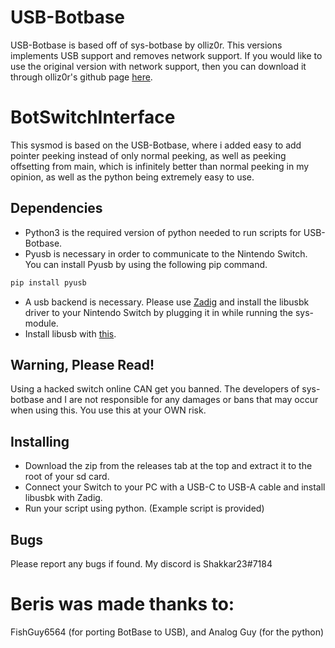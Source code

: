 # USB-Botbase

USB-Botbase is based off of sys-botbase by olliz0r. This versions implements USB support and removes network support. If you would like to use the original version with network support, then you can download it through olliz0r's github page [here](https://github.com/olliz0r/sys-botbase).

# BotSwitchInterface
This sysmod is based on the USB-Botbase, where i added easy to add pointer peeking instead of only normal peeking, as well as peeking offsetting from main, which is infinitely better than normal peeking in my opinion, as well as the python being extremely easy to use.

## Dependencies
- Python3 is the required version of python needed to run scripts for USB-Botbase.
- Pyusb is necessary in order to communicate to the Nintendo Switch. You can install Pyusb by using the following pip command.

```bash
pip install pyusb
```
- A usb backend is necessary. Please use [Zadig](http://www.unitrunker.com/zadig.html) and install the libusbk driver to your Nintendo Switch by plugging it in while running the sys-module.
- Install libusb with [this](http://www.mediafire.com/file/wdx5lu4c37sm1cv/libusb-win32-devel-filter-1.2.6.0.exe/file).

## Warning, Please Read!

Using a hacked switch online CAN get you banned. The developers of sys-botbase and I are not responsible for any damages or bans that may occur when using this. You use this at your OWN risk.

## Installing
- Download the zip from the releases tab at the top and extract it to the root of your sd card.
- Connect your Switch to your PC with a USB-C to USB-A cable and install libusbk with Zadig.
- Run your script using python. (Example script is provided)

## Bugs
Please report any bugs if found. My discord is Shakkar23#7184

#  Beris was made thanks to:
FishGuy6564 (for porting BotBase to USB), and Analog Guy (for the python)